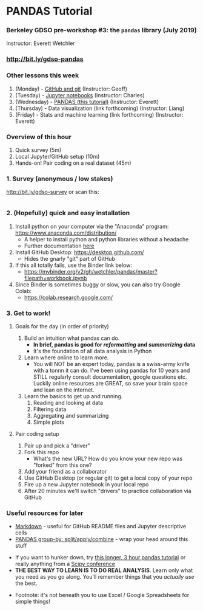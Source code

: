 # PANDAS Tutorial
### Berkeley GDSO pre-workshop #3: the `pandas` library (July 2019)
Instructor: Everett Wetchler

### http://bit.ly/gdso-pandas

### Other lessons this week
1. (Monday) - [GitHub and git](https://github.com/geoffbacon/collaboration) (Instructor: Geoff)
1. (Tuesday) - [Jupyter notebooks](https://github.com/charlesfrye/DSW2018-tutorials/tree/master/JupyterNotebookForGreatGood) (Instructor: Charles)
1. (Wednesday) - [PANDAS (this tutorial)](https://github.com/wetchler/pandas) (Instructor: Everett)
1. (Thursday) - Data visualization (link forthcoming) (Instructor: Liang)
1. (Friday) - Stats and machine learning (link forthcoming) (Instructor: Everett)

### Overview of this hour
1. Quick survey (5m)
1. Local Jupyter/GitHub setup (10m)
1. Hands-on! Pair coding on a real dataset (45m)

### 1. Survey (anonymous / low stakes)
http://bit.ly/gdso-survey or scan this:

<a rel='nofollow' href='https://www.qr-code-generator.com/a1/?ut_source=google_c&ut_medium=cpc&ut_campaign=en_qr_code_create_generisch&ut_content=qr_code_creator_exact&ut_term=qr%20code%20creator_e&gclid=EAIaIQobChMI8fnbkMjL4wIVjh6tBh1nbAkaEAAYASAAEgKQmvD_BwE
            ' border='0' style='cursor:default'></a><img src='https://chart.googleapis.com/chart?cht=qr&chl=https%3A%2F%2Fdocs.google.com%2Fforms%2Fd%2Fe%2F1FAIpQLSc8ZVklQzOxLrgClZIaMJs3AzOf-YcqG44cSMAzpHczw3hHCw%2Fviewform%3Fusp%3Dsf_link&chs=180x180&choe=UTF-8&chld=L|2' alt=''>

### 2. (Hopefully) quick and easy installation
1. Install python on your computer via the "Anaconda" program: https://www.anaconda.com/distribution/
   - A helper to install python and python libraries without a headache
   - Further documentation [here](https://docs.anaconda.com/anaconda/)
1. Install GitHub Desktop: https://desktop.github.com/
   - Hides the gnarly "git" part of GitHub
1. If this all totally fails, use the Binder link below:
   - https://mybinder.org/v2/gh/wetchler/pandas/master?filepath=workbook.ipynb
1. Since Binder is sometimes buggy or slow, you can also try Google Colab:
   - https://colab.research.google.com/

### 3. Get to work!
1. Goals for the day (in order of priority)
   1. Build an intuition what pandas can do.
      - **In brief, pandas is good for _reformatting_ and _summarizing_ data**
      - It's the foundation of all data analysis in Python
   2. Learn where online to learn more.
      - You will NOT be an expert today, pandas is a swiss-army knife with a tonnn it can do. I've been using pandas for 10 years and STILL regularly consult documentation, google questions etc. Luckily online resources are GREAT, so save your brain space and lean on the internet.
   3. Learn the basics to get up and running.
      1. Reading and looking at data
      1. Filtering data
      1. Aggregating and summarizing
      1. Simple plots

1. Pair coding setup
   1. Pair up and pick a "driver"
   1. Fork this repo
      - What's the new URL? How do you know your new repo was "forked" from this one?
   1. Add your friend as a collaborator
   1. Use GitHub Desktop (or regular git) to get a local copy of your repo
   1. Fire up a new Jupyter notebook in your local repo
   1. After 20 minutes we'll switch "drivers" to practice collaboration via GitHub

### Useful resources for later
  - [Markdown](https://help.github.com/en/articles/basic-writing-and-formatting-syntax) - useful for GitHub README files and Jupyter descriptive cells
  - [PANDAS group-by: split/apply/combine](https://pandas.pydata.org/pandas-docs/stable/user_guide/groupby.html) - wrap your head around this stuff
  * If you want to hunker down, try [this longer, 3 hour pandas tutorial](https://www.youtube.com/watch?v=oGzU688xCUs) or really anything from a [Scipy conference](https://www.youtube.com/playlist?list=PLYx7XA2nY5GfdAFycPLBdUDOUtdQIVoMf)
  * **THE BEST WAY TO LEARN IS TO DO REAL ANALYSIS**. Learn only what you need as you go along. You'll remember things that you *actually use* the best.
  - Footnote: it's not beneath you to use Excel / Google Spreadsheets for simple things!
